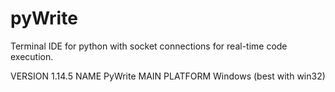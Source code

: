 # pyWrite
Terminal IDE for python with socket connections for real-time code execution.

VERSION 1.14.5
NAME PyWrite
MAIN PLATFORM Windows (best with win32)
